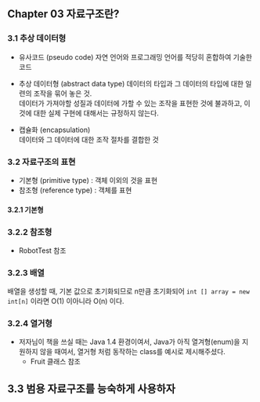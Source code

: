 ## Chapter 03 자료구조란?

### 3.1 추상 데이터형

* 유사코드 (pseudo code)
자연 언어와 프로그래밍 언어를 적당히 혼합하여 기술한 코드
  
* 추상 데이터형 (abstract data type)
데이터의 타입과 그 데이터의 타입에 대한 일련의 조작을 묶어 놓은 것.  
데이터가 가져야할 성질과 데이터에 가할 수 있는 조작을 표현한 것에 불과하고,
이것에 대한 실제 구현에 대해서는 규정하지 않는다.

* 캡슐화 (encapsulation)  
데이터와 그 데이터에 대한 조작 절차를 결합한 것
  
###  3.2 자료구조의 표현
* 기본형 (primitive type) : 객체 이외의 것을 표현
* 참조형 (reference type) : 객체를 표현

#### 3.2.1 기본형

### 3.2.2 참조형
* RobotTest 참조

### 3.2.3 배열
배열을 생성할 때, 기본 값으로 초기화되므로 n만큼 초기화되어
`int [] array = new int[n]` 이라면 O(1) 이아니라 O(n) 이다. 


### 3.2.4 열거형
* 저자님이 책을 쓰실 때는 Java 1.4 환경이여서, Java가 아직 열겨형(enum)을 지원하지 않을 때여서,
  열거형 처럼 동작하는 class를 예시로 제시해주셨다.
  * Fruit 클래스 참조
  
## 3.3 범용 자료구조를 능숙하게 사용하자

